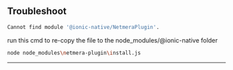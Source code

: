 ## Troubleshoot

```sh
Cannot find module '@ionic-native/NetmeraPlugin'.
```

run this cmd to re-copy the file to the node_modules/@ionic-native folder
```sh
node node_modules\netmera-plugin\install.js
```
---
